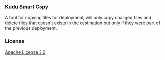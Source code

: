 ### Kudu Smart Copy

A tool for copying files for deployment, will only copy changed files and delete files that doesn't exists in the destination but only if they were part of the previous deployment.


### License

[Apache License 2.0](https://github.com/projectkudu/kudu/blob/master/LICENSE.txt)
